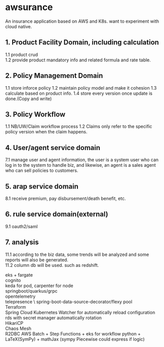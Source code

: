 # awsurance
An insurance application based on AWS and K8s. want to experiment with cloud native.


## 1. Product Facility Domain, including calculation
1.1 product crud \
1.2 provide product mandatory info and related formula and rate table.

## 2. Policy Management Domain
1.1 store inforce policy 
1.2 maintain policy model and make it cohesion
1.3 calculate based on product info.
1.4 store every version once update is done.(Copy and write)

## 3. Policy Workflow
1.1 NB/UW/Claim workflow process
1.2 Claims only refer to the specific policy version when the claim happens.
      
## 4. User/agent service domain
7.1 manage user and agent information, the user is a system user who can log in to the system to handle biz, and likewise, an agent is a sales agent who can sell policies to customers.

## 5. arap service domain
8.1 receive premium, pay disbursement/death benefit, etc.
   
## 6. rule service domain(external)
9.1 oauth2/saml

## 7. analysis
11.1 according to the biz data, some trends will be analyzed and some reports will also be generated. \
11.2 column db will be used. such as redshift.


eks + fargate \
cognito \
keda for pod, carpenter for node \
springboot/quarkus/grpc \
opentelemetry \
telepresence  \ 
spring-boot-data-source-decorator/flexy pool \
Terraform \
Spring Cloud Kubernetes Watcher for automatically reload configuration \
rds with secret manager automatically rotation \
HikariCP \
Chaos Mesh \
R2DBC
AWS Batch + Step Functions + eks for workflow
python + LaTeX(SymPy) + mathJax (sympy Piecewise could express if logic)
